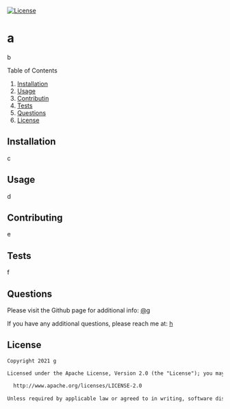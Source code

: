[![License](https://img.shields.io/badge/License-Apache%202.0-blue.svg)](https://opensource.org/licenses/Apache-2.0)

# a

b

Table of Contents
1. [Installation](#installation)
2. [Usage](#usage)
3. [Contributin](#contributing)
4. [Tests](#tests)
5. [Questions](#questions)
6. [License](#license)

<a name="installation"></a>

## Installation

c

<a name="usage"></a>

## Usage

d

<a name="contributing"></a>

## Contributing

e

<a name="tests"></a>

## Tests

f

<a name="questions"></a>

## Questions

Please visit the Github page for additional info: [@g](https://github.com/g)

If you have any additional questions, please reach me at: [h](mailto:h)

<a name="license"></a>

## License

```md
Copyright 2021 g

Licensed under the Apache License, Version 2.0 (the "License"); you may not use this file except in compliance with the License. You may obtain a copy of the License at
     
  http://www.apache.org/licenses/LICENSE-2.0
     
Unless required by applicable law or agreed to in writing, software distributed under the License is distributed on an "AS IS" BASIS, WITHOUT WARRANTIES OR CONDITIONS OF ANY KIND, either express or implied. See the License for the specific language governing permissions and limitations under the License.
```